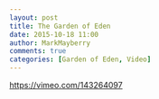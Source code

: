 ```yaml
---
layout: post
title: The Garden of Eden
date: 2015-10-18 11:00
author: MarkMayberry
comments: true
categories: [Garden of Eden, Video]
---
```

https://vimeo.com/143264097
